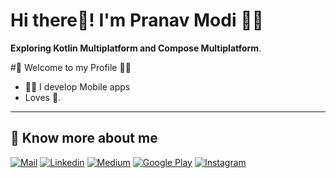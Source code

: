 # Hi there👋! I'm Pranav Modi 🙋‍♂️

__Exploring Kotlin Multiplatform and Compose Multiplatform__.

#🎍 Welcome to my Profile 👨‍💻

- 👨‍💻 I develop Mobile apps
- Loves 🎵.

---

## 🔗 Know more about me 
[![Mail](https://img.shields.io/badge/-Say%20Hi!-black?style=for-the-badge&logo=gmail)](mailto:pranavmodi64@gmail.com)
[![Linkedin](https://img.shields.io/badge/-LinkedIn-black?style=for-the-badge&logo=Linkedin)](https://www.linkedin.com/in/pranav-modi-960b67240/)
[![Medium](https://img.shields.io/badge/-Medium-black?style=for-the-badge&logo=Medium)](https://medium.com/@pranavmodi64)
[![Google Play](https://img.shields.io/badge/-Google%20Play-black?style=for-the-badge&logo=google-play)](https://play.google.com/store/apps/developer?id=OnlyModi)
[![Instagram](https://img.shields.io/badge/-Instagram-black?style=for-the-badge&logo=instagram)](https://www.instagram.com/modipranav_/)
